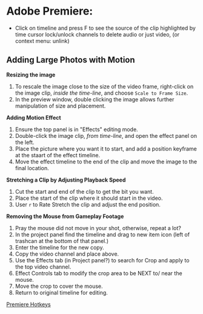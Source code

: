 # Adobe Premiere:
- Click on timeline and press F to see the source of the clip highlighted by time cursor lock/unlock channels to delete audio or just video, (or context menu: unlink)


## Adding Large Photos with Motion

**Resizing the image**

1. To rescale the image close to the size of the video frame, right-click on the image clip, _inside the time-line_, and choose `Scale to Frame Size`.
2. In the preview window, double clicking the image allows further manipulation of size and placement.

**Adding Motion Effect** 

1. Ensure the top panel is in "Effects" editing mode.
2. Double-click the image clip, _from time-line_, and open the effect panel on the left.
3. Place the picture where you want it to start, and add a position keyframe at the staart of the effect timeline.
4. Move the effect timeline to the end of the clip and move the image to the final location.

**Stretching a Clip by Adjusting Playback Speed**

1. Cut the start and end of the clip to get the bit you want.
2. Place the start of the clip where it should start in the video.
3. User `r` to Rate Stretch the clip and adjust the end position.

**Removing the Mouse from Gameplay Footage**

1. Pray the mouse did not move in your shot, otherwise, repeat a lot?
2. In the project panel find the timeline and drag to new item icon (left of trashcan at the bottom of that panel.)
3. Enter the timeline for the new copy.
4. Copy the video channel and place above.
5. Use the Effects tab (in Project panel?) to search for Crop and apply to the top video channel.
6. Effect Controls tab to modify the crop area to be NEXT to/ near the mouse.
7. Move the crop to cover the mouse.
8. Return to original timeline for editing.


[Premiere Hotkeys](https://helpx.adobe.com/premiere-pro/using/default-keyboard-shortcuts.html)
